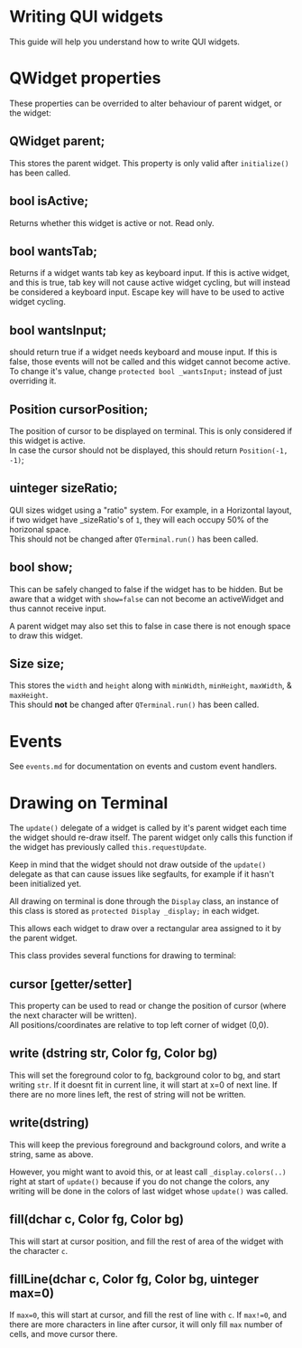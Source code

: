 # Writing QUI widgets

This guide will help you understand how to write QUI widgets.

# QWidget properties

These properties can be overrided to alter behaviour of parent widget, or the widget:

## QWidget parent;
This stores the parent widget. This property is only valid after `initialize()` has been called.

## bool isActive;
Returns whether this widget is active or not. Read only.

## bool wantsTab;
Returns if a widget wants tab key as keyboard input. If this is active widget, and this is true, tab key will 
not cause active widget cycling, but will instead be considered a keyboard input. Escape key will have to be 
used to active widget cycling.

## bool wantsInput;
should return true if a widget needs keyboard and mouse input. If this is false, those events will not be called 
and this widget cannot become active. To change it's value, change `protected bool _wantsInput;` instead of just
 overriding it.

## Position cursorPosition;
The position of cursor to be displayed on terminal. This is only considered if this widget is active.  
In case the cursor should not be displayed, this should return `Position(-1, -1)`;

## uinteger sizeRatio;
QUI sizes widget using a "ratio" system. For example, in a Horizontal layout, if two widget have _sizeRatio's 
of `1`, they will each occupy 50% of the horizonal space.  
This should not be changed after `QTerminal.run()` has been called.

## bool show;
This can be safely changed to false if the widget has to be hidden. But be aware that a widget with `show=false`
can not become an activeWidget and thus cannot receive input.  
  
A parent widget may also set this to false in case there is not enough space to draw this widget.

## Size size;
This stores the `width` and `height` along with `minWidth`, `minHeight`, `maxWidth`, & `maxHeight`.  
This should **not** be changed after `QTerminal.run()` has been called.

# Events

See `events.md` for documentation on events and custom event handlers.

# Drawing on Terminal

The `update()` delegate of a widget is called by it's parent widget each time the widget should re-draw 
itself. The parent widget only calls this function if the widget has previously called `this.requestUpdate`.  

Keep in mind that the widget should not draw outside of the `update()` delegate as that can cause issues 
like segfaults, for example if it hasn't been initialized yet.  

All drawing on terminal is done through the `Display` class, an instance of this class is stored as 
`protected Display _display;` in each widget.  

This allows each widget to draw over a rectangular area assigned to it by the parent widget.  

This class provides several functions for drawing to terminal:  

## cursor [getter/setter]
This property can be used to read or change the position of cursor (where the next character will be written).  
All positions/coordinates are relative to top left corner of widget (0,0).

## write (dstring str, Color fg, Color bg)
This will set the foreground color to fg, background color to bg, and start writing `str`. If it doesnt fit in 
current line, it will start at x=0 of next line. If there are no more lines left, the rest of string will not 
be written.

## write(dstring)
This will keep the previous foreground and background colors, and write a string, same as above.  
  
However, you might want to avoid this, or at least call `_display.colors(..)` right at start of `update()` 
because if you do not change the colors, any writing will be done in the colors of last widget whose 
`update()` was called.

## fill(dchar c, Color fg, Color bg)
This will start at cursor position, and fill the rest of area of the widget with the character `c`.

## fillLine(dchar c, Color fg, Color bg, uinteger max=0)
If `max=0`, this will start at cursor, and fill the rest of line with `c`.
If `max!=0`, and there are more characters in line after cursor, it will only fill `max` number of cells, and move cursor there.